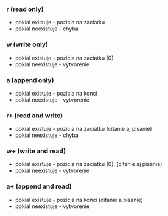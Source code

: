 ### r (read only)
- pokial existuje - pozicia na zaciatku
- pokial neexistuje - chyba

### w (write only)
- pokial existuje - pozicia na zaciatku (0)
- pokial neexistuje - vytvorenie

### a (append only)
- pokial existuje - pozicia na konci
- pokial neexistuje - vytvorenie

### r+ (read and write)
- pokial existuje - pozicia na zaciatku (citanie aj pisanie)
- pokial neexistuje - chyba

### w+ (write and read)
- pokial existuje - pozicia na zaciatku (0), (citanie aj pisanie)
- pokial neexistuje - vytvorenie

### a+ (append and read)
- pokial existuje  - pozicia na konci (citanie a pisanie)
- pokial neexistuje - vytvorenie